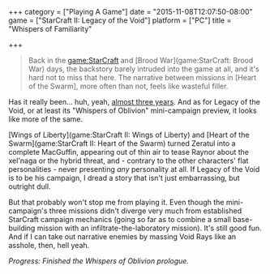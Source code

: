 +++
category = ["Playing A Game"]
date = "2015-11-08T12:07:50-08:00"
game = ["StarCraft II: Legacy of the Void"]
platform = ["PC"]
title = "Whispers of Familiarity"

+++

> Back in the <game:StarCraft> and [Brood War](game:StarCraft: Brood War) days, the backstory barely intruded into the game at all, and it's hard not to miss that here. The narrative between missions in [Heart of the Swarm], more often than not, feels like wasteful filler.

Has it really been... huh, yeah, [almost three years](%site.BaseURL%2013/05/24/three-more-years/).  And as for Legacy of the Void, or at least its "Whispers of Oblivion" mini-campaign preview, it looks like more of the same.

[Wings of Liberty](game:StarCraft II: Wings of Liberty) and [Heart of the Swarm](game:StarCraft II: Heart of the Swarm) turned Zeratul into a complete MacGuffin, appearing out of thin air to tease Raynor about the xel'naga or the hybrid threat, and - contrary to the other characters' flat personalities - never presenting <i>any</i> personality at all.  If Legacy of the Void is to be his campaign, I dread a story that isn't just embarrassing, but outright dull.

But that probably won't stop me from playing it.  Even though the mini-campaign's three missions didn't diverge very much from established StarCraft campaign mechanics (going so far as to combine a small base-building mission with an infiltrate-the-laboratory mission).  It's still good fun.  And if I can take out narrative enemies by massing Void Rays like an asshole, then, hell yeah.

<i>Progress: Finished the Whispers of Oblivion prologue.</i>
